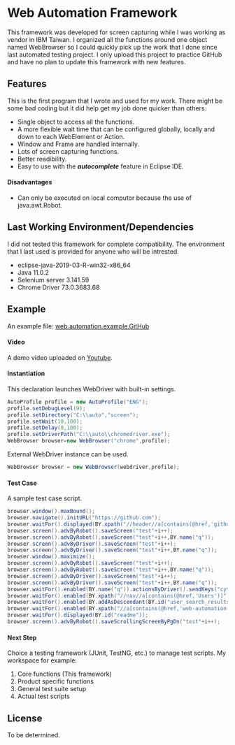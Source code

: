 # Web Automation Framework
This framework was developed for screen capturing while I was working as vendor in IBM Taiwan. I organized all the functions around one object named WebBrowser so I could quickly pick up the work that I done since last automated testing project. I only upload this project to practice GitHub and have no plan to update this framework with new features. 

## Features
This is the first program that I wrote and used for my work. There might be some bad coding but it did help get my job done quicker than others. 

- Single object to access all the functions.
- A more flexible wait time that can be configured globally, locally and down to each WebElement or Action.
- Window and Frame are handled internally.
- Lots of screen capturing functions.
- Better readibility.
- Easy to use with the ***autocomplete*** feature in Eclipse IDE.

#### Disadvantages
- Can only be executed on local computor because the use of java.awt.Robot.


## Last Working Environment/Dependencies
I did not tested this framework for complete compatibility. The environment that I last used is provided for anyone who will be intrested.

- eclipse-java-2019-03-R-win32-x86_64
- Java 11.0.2
- Selenium server 3.141.59
- Chrome Driver 73.0.3683.68


## Example
An example file: [web.automation.example.GitHub](https://github.com/cytaylorw/web-automation/blob/master/web/automation/example/GitHub.java)

#### Video
A demo video uploaded on [Youtube](https://youtu.be/83J638-JNVI). 

#### Instantiation
This declaration launches WebDriver with built-in settings.

~~~java
AutoProfile profile = new AutoProfile("ENG");
profile.setDebugLevel(9);
profile.setDirectory("C:\\auto","screen");
profile.setWait(10,100);
profile.setDelay(0,100);
profile.setDriverPath("C:\\auto\\chromedriver.exe");
WebBrowser browser=new WebBrowser("chrome",profile);
~~~

External WebDriver instance can be used.

~~~java
WebBrowser browser = new WebBrowser(webdriver,profile);
~~~


#### Test Case

A sample test case script.

~~~java
browser.window().maxBound();
browser.navigate().initURL("https://github.com");
browser.waitFor().displayed(BY.xpath("//header//a[contains(@href,'github.com')]"));
browser.screen().advByRobot().saveScreen("test"+i++);
browser.screen().advByRobot().saveScreen("test"+i++,BY.name("q"));
browser.screen().advByDriver().saveScreen("test"+i++);
browser.screen().advByDriver().saveScreen("test"+i++,BY.name("q"));
browser.window().maximize();
browser.screen().advByRobot().saveScreen("test"+i++);
browser.screen().advByRobot().saveScreen("test"+i++,BY.name("q"));
browser.screen().advByDriver().saveScreen("test"+i++);
browser.screen().advByDriver().saveScreen("test"+i++,BY.name("q"));
browser.waitFor().enabled(BY.name("q")).actionsByDriver().sendKeys("cytaylorw").actionsByAction().sendKeys(Keys.ENTER);
browser.waitFor().enabled(BY.xpath("//nav//a[contains(@href,'Users')]")).actionsByDriver().click();
browser.waitFor().enabled(BY.addAsDescendant(BY.id("user_search_results"), BY.xpath("/a[contains(@href,'cytaylorw')]"))).actionsByDriver().click();
browser.waitFor().enabled(BY.xpath("//a[contains(@href,'web-automation')]")).actionsByDriver().click();
browser.waitFor().displayed(BY.id("readme"));
browser.screen().advByRobot().saveScrollingScreenByPgDn("test"+i++);
~~~

#### Next Step
Choice a testing framework (JUnit, TestNG, etc.) to manage test scripts. My workspace for example:

1. Core functions (This framework)
2. Product specific functions
3. General test suite setup 
4. Actual test scripts

## License
To be determined.
